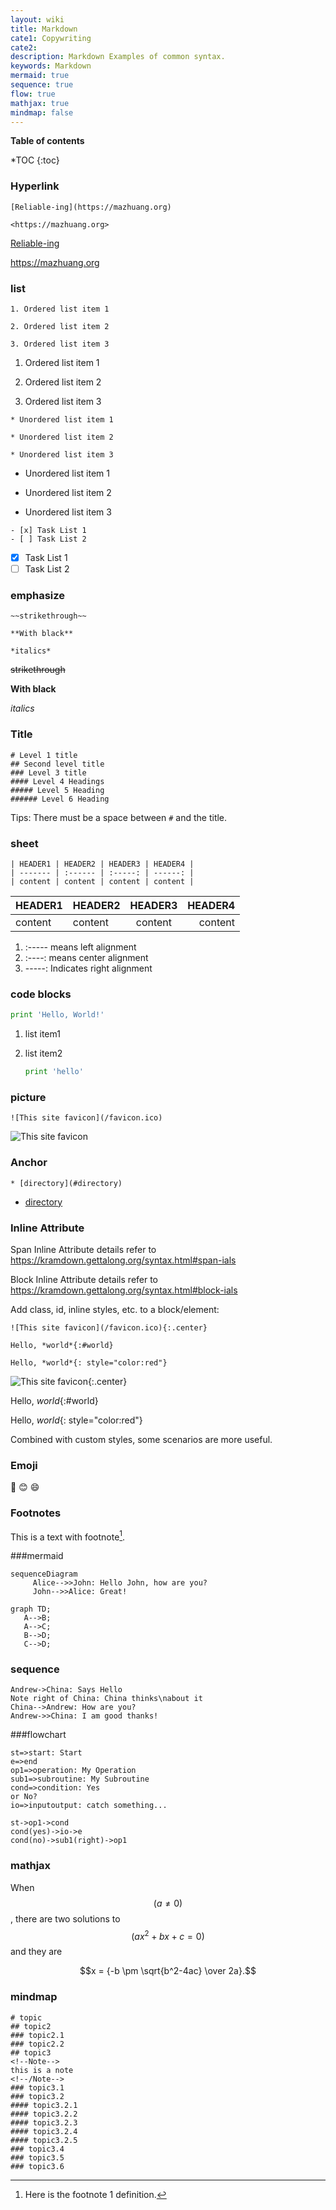 ```yaml
---
layout: wiki
title: Markdown
cate1: Copywriting
cate2: 
description: Markdown Examples of common syntax.
keywords: Markdown
mermaid: true
sequence: true
flow: true
mathjax: true
mindmap: false
---
```


**Table of contents**

*TOC
{:toc}

### Hyperlink

```
[Reliable-ing](https://mazhuang.org)

<https://mazhuang.org>
```

[Reliable-ing](https://mazhuang.org)

<https://mazhuang.org>

### list

```
1. Ordered list item 1

2. Ordered list item 2

3. Ordered list item 3
```

1. Ordered list item 1

2. Ordered list item 2

3. Ordered list item 3

```
* Unordered list item 1

* Unordered list item 2

* Unordered list item 3
```

* Unordered list item 1

* Unordered list item 2

* Unordered list item 3

```
- [x] Task List 1
- [ ] Task List 2
```

- [x] Task List 1
- [ ] Task List 2

### emphasize

```
~~strikethrough~~

**With black**

*italics*
```

~~strikethrough~~

**With black**

*italics*

### Title

```
# Level 1 title
## Second level title
### Level 3 title
#### Level 4 Headings
##### Level 5 Heading
###### Level 6 Heading
```

Tips: There must be a space between `#` and the title.

### sheet

```
| HEADER1 | HEADER2 | HEADER3 | HEADER4 |
| ------- | :------ | :-----: | ------: |
| content | content | content | content |
```

| HEADER1 | HEADER2 | HEADER3 | HEADER4 |
| ------- | :------ | :-----: | ------: |
| content | content | content | content |

1. :----- means left alignment
2. :----: means center alignment
3. -----: Indicates right alignment

### code blocks

```python
print 'Hello, World!'
```

1. list item1

2. list item2

    ```python
    print 'hello'
    ```

### picture

```
![This site favicon](/favicon.ico)
```

![This site favicon](/favicon.ico)

### Anchor

```
* [directory](#directory)
```

* [directory](#directory)

### Inline Attribute

Span Inline Attribute details refer to <https://kramdown.gettalong.org/syntax.html#span-ials>

Block Inline Attribute details refer to <https://kramdown.gettalong.org/syntax.html#block-ials>

Add class, id, inline styles, etc. to a block/element:

```
![This site favicon](/favicon.ico){:.center}

Hello, *world*{:#world}

Hello, *world*{: style="color:red"}
```

![This site favicon](/favicon.ico){:.center}

Hello, *world*{:#world}

Hello, *world*{: style="color:red"}

Combined with custom styles, some scenarios are more useful.

### Emoji

:camel:
:blush:
:smile:

### Footnotes

This is a text with footnote[^1].

###mermaid

```mermaid
sequenceDiagram
     Alice-->>John: Hello John, how are you?
     John-->>Alice: Great!
```

```mermaid
graph TD;
   A-->B;
   A-->C;
   B-->D;
   C-->D;
```

### sequence

```sequence
Andrew->China: Says Hello
Note right of China: China thinks\nabout it
China-->Andrew: How are you?
Andrew->>China: I am good thanks!
```

###flowchart

```flow
st=>start: Start
e=>end
op1=>operation: My Operation
sub1=>subroutine: My Subroutine
cond=>condition: Yes
or No?
io=>inputoutput: catch something...

st->op1->cond
cond(yes)->io->e
cond(no)->sub1(right)->op1
```

### mathjax

When $$(a \ne 0)$$, there are two solutions to $$(ax^2 + bx + c = 0)$$ and they are

$$x = {-b \pm \sqrt{b^2-4ac} \over 2a}.$$

### mindmap

```mindmap
# topic
## topic2
### topic2.1
### topic2.2
## topic3
<!--Note-->
this is a note
<!--/Note-->
### topic3.1
### topic3.2
#### topic3.2.1
#### topic3.2.2
#### topic3.2.3
#### topic3.2.4
#### topic3.2.5
### topic3.4
### topic3.5
### topic3.6
```

[^1]: Here is the footnote 1 definition.
